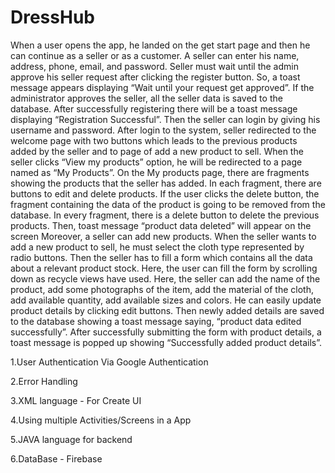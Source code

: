 # DressHub
When a user opens the app, he landed on the get start page and then he can continue as a seller or as a customer. A seller can enter his name, address, phone, email, 
and password. Seller must wait until the admin approve his seller request after clicking the register button. So, a toast message appears displaying “Wait until your 
request get approved”. If the administrator approves the seller, all the seller data is saved to the database. After successfully registering there will be a toast
message displaying “Registration Successful”. Then the seller can login by giving his username and password. After login to the system, seller redirected to the welcome
page with two buttons which leads to the previous products added by the seller and to page of add a new product to sell. When the seller clicks “View my products” option, he will be redirected to a page named as “My Products”. On the My products page, there are fragments showing the products that the seller has added. In each fragment, there are buttons to edit and delete products. If the user clicks the delete button, the fragment containing the data of the product is going to be removed from the database. In every fragment, there is a delete button to delete the previous products. Then, toast message “product data deleted” will appear on the screen
Moreover, a seller can add new products. When the seller wants to add a new product to sell, he must select the cloth type represented by radio buttons. Then the seller
has to fill a form which contains all the data about a relevant product stock. Here, the user can fill the form by scrolling down as recycle views have used. Here, the
seller can add the name of the product, add some photographs of the item, add the material of the cloth, add available quantity, add available sizes and colors. He can 
easily update product details by clicking edit buttons. Then newly added details are saved to the database showing a toast message saying, “product data edited 
successfully”. After successfully submitting the form with product details, a toast message is popped up showing “Successfully added product details”. 

1.User Authentication Via Google Authentication

2.Error Handling

3.XML language - For Create UI

4.Using multiple Activities/Screens in a App

5.JAVA language for backend

6.DataBase - Firebase
